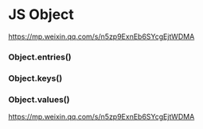 # JS Object

https://mp.weixin.qq.com/s/n5zp9ExnEb6SYcgEjtWDMA

### Object.entries()

### Object.keys()

### Object.values()

https://mp.weixin.qq.com/s/n5zp9ExnEb6SYcgEjtWDMA
